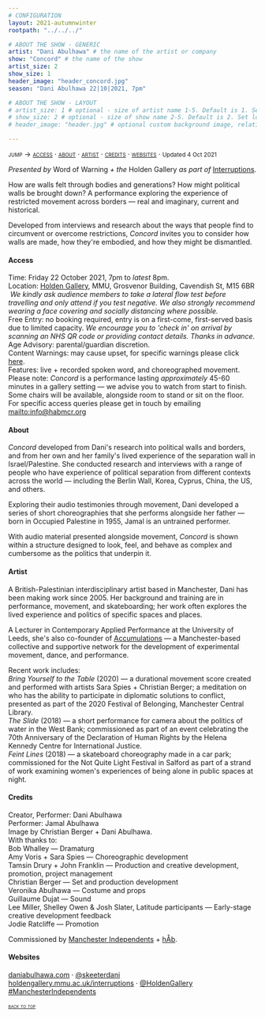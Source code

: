 ```yaml
---
# CONFIGURATION
layout: 2021-autumnwinter
rootpath: "../../../"

# ABOUT THE SHOW - GENERIC
artist: "Dani Abulhawa" # the name of the artist or company
show: "Concord" # the name of the show
artist_size: 2
show_size: 1
header_image: "header_concord.jpg"    
season: "Dani Abulhawa 22|10|2021, 7pm"

# ABOUT THE SHOW - LAYOUT
# artist_size: 1 # optional - size of artist name 1-5. Default is 1. Set longer names to lower values
# show_size: 2 # optional - size of show name 2-5. Default is 2. Set longer names to lower values
# header_image: "header.jpg" # optional custom background image, relative to current page

---
```

<span style='font-variant: small-caps'>jump → [access](/current/2021/abulhawa/#access) · [about](/current/2021/abulhawa/#about) · [artist](/current/2021/abulhawa/#artist) · [credits](/current/2021/abulhawa/#credits) · [websites](/current/2021/abulhawa/#websites)</span> · <small>Updated 4 Oct 2021</small>         
         
*Presented by* Word of Warning *+ the* Holden Gallery *as part of* <a href="https://holdengallery.mmu.ac.uk/interruptions" target="_blank">Interruptions</a>.        
         
How are walls felt through bodies and generations? How might political walls be brought down? A performance exploring the experience of restricted movement across borders — real and imaginary, current and historical.        
        
Developed from interviews and research about the ways that people find to circumvent or overcome restrictions, *Concord* invites you to consider how walls are made, how they're embodied, and how they might be dismantled.        
        
#### Access         
Time: Friday 22 October 2021, 7pm to *latest* 8pm.<br>Location: <a href="https://www.holdengallery.mmu.ac.uk/visiting" target="_blank">Holden Gallery</a>, MMU, Grosvenor Building, Cavendish St, M15 6BR<br>&nbsp;*We kindly ask audience members to take a lateral flow test before travelling and only attend if you test negative. We also strongly recommend wearing a face covering and socially distancing where possible.*<br>Free Entry: no booking required, entry is on a first-come, first-served basis due to limited capacity. *We encourage you to 'check in' on arrival by scanning an NHS QR code or providing contact details. Thanks in advance.*<br>Age Advisory: parental/guardian discretion.<br>Content Warnings: may cause upset, for specific warnings please click [here](/warnings).<br>Features: live + recorded spoken word, and choreographed movement.<br>Please note: *Concord* is a performance lasting *approximately* 45-60 minutes in a gallery setting — we advise you to watch from start to finish. Some chairs will be available, alongside room to stand or sit on the floor.<br>For specific access queries please get in touch by emailing <mailto:info@habmcr.org>         
         
#### About         
*Concord* developed from Dani's research into political walls and borders, and from her own and her family's lived experience of the separation wall in Israel/Palestine. She conducted research and interviews with a range of people who have experience of political separation from different contexts across the world — including the Berlin Wall, Korea, Cyprus, China, the US, and others.        
        
Exploring their audio testimonies through movement, Dani developed a series of short choreographies that she performs alongside her father — born in Occupied Palestine in 1955, Jamal is an untrained performer.         
         
With audio material presented alongside movement, *Concord* is shown within a structure designed to look, feel, and behave as complex and cumbersome as the politics that underpin it.         
         
#### Artist          
A British-Palestinian interdisciplinary artist based in Manchester, Dani has been making work since 2005. Her background and training are in performance, movement, and skateboarding; her work often explores the lived experience and politics of specific spaces and places.        
        
A Lecturer in Contemporary Applied Performance at the University of Leeds, she's also co-founder of <a href="https://accumulationsproject.com" target="_blank">Accumulations</a> — a Manchester-based collective and supportive network for the development of experimental movement, dance, and performance.

Recent work includes:<br>*Bring Yourself to the Table* (2020) — a durational movement score created and performed with artists Sara Spies + Christian Berger; a meditation on who has the ability to participate in diplomatic solutions to conflict, presented as part of the 2020 Festival of Belonging, Manchester Central Library.<br>*The Slide* (2018) — a short performance for camera about the politics of water in the West Bank; commissioned as part of an event celebrating the 70th Anniversary of the Declaration of Human Rights by the Helena Kennedy Centre for International Justice.<br>*Feint Lines* (2018) — a skateboard choreography made in a car park; commissioned for the Not Quite Light Festival in Salford as part of a strand of work examining women's experiences of being alone in public spaces at night.        
        
#### Credits          
Creator, Performer: Dani Abulhawa<br>Performer: Jamal Abulhawa<br>Image by Christian Berger + Dani Abulhawa.<br>With thanks to:<br>Bob Whalley — Dramaturg<br>Amy Voris + Sara Spies — Choreographic development<br>Tamsin Drury + John Franklin — Production and creative development, promotion, project management<br>Christian Berger — Set and production development<br>Veronika Abulhawa — Costume and props<br>Guillaume Dujat — Sound<br>Lee Miller, Shelley Owen & Josh Slater, Latitude participants — Early-stage creative development feedback<br>Jodie Ratcliffe — Promotion         
         
Commissioned by <a href="https://manchesterindependents.co.uk" target="_blank">Manchester Independents</a> + [hÅb](/hab).         
        
#### Websites         
<a href="https://daniabulhawa.com" target="_blank">daniabulhawa.com</a> · <a href="https://twitter.com/skeeterdani" target="_blank">@skeeterdani</a><br><a href="https://holdengallery.mmu.ac.uk/interruptions" target="_blank">holdengallery.mmu.ac.uk/interruptions</a> · <a href="https://twitter.com/HoldenGallery" target="_blank">@HoldenGallery</a><br><a href="https://twitter.com/hashtag/ManchesterIndependents?f=live" target="_blank">#ManchesterIndependents</a>         
        
<small><span style='font-variant: small-caps'>[back to top](/current/2021/abulhawa)</span></small>
